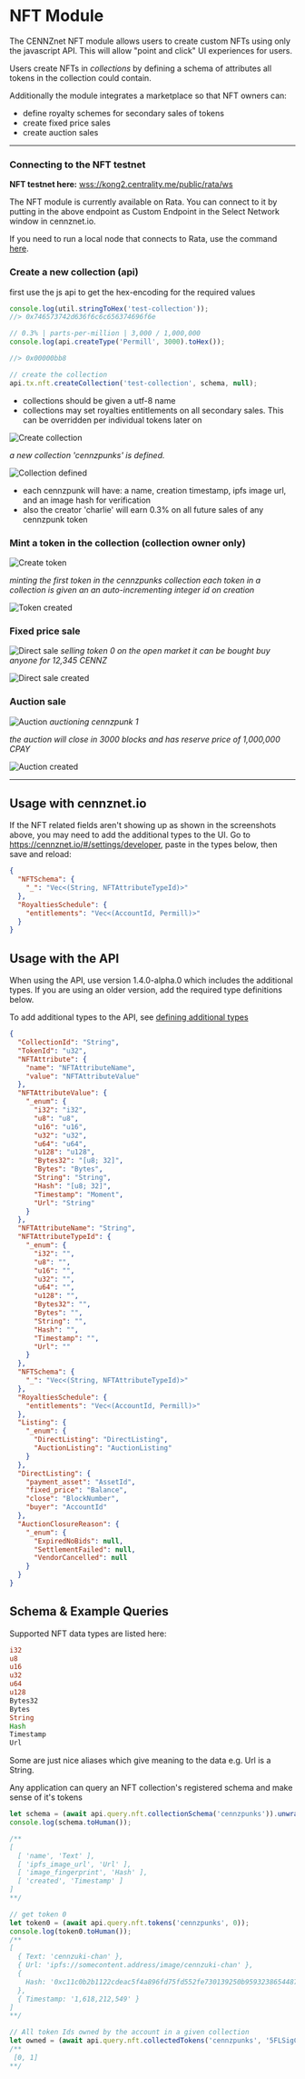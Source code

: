 # NFT Module

The CENNZnet NFT module allows users to create custom NFTs using only the javascript API. This will allow  "point and click" UI experiences for users.

Users create NFTs in *collections*  by defining a schema of attributes all tokens in the collection could contain.

Additionally the module integrates a marketplace so that NFT owners can:
- define royalty schemes for secondary sales of tokens
- create fixed price sales
- create auction sales

---

### Connecting to the NFT testnet
**NFT testnet here:** [wss://kong2.centrality.me/public/rata/ws](wss://kong2.centrality.me/public/rata/ws)

The NFT module is currently available on Rata. You can connect to it by putting in the above endpoint as Custom Endpoint in the Select Network window in cennznet.io.

If you need to run a local node that connects to Rata, use the command [here](Network-participating/Node-operating/Running-a-Full-Node?id=connecting-to-rata-for-development).


### Create a new collection (api)
first use the js api to get the hex-encoding for the required values
```js
console.log(util.stringToHex('test-collection'));
//> 0x746573742d636f6c6c656374696f6e

// 0.3% | parts-per-million | 3,000 / 1,000,000
console.log(api.createType('Permill', 3000).toHex());

//> 0x00000bb8

// create the collection
api.tx.nft.createCollection('test-collection', schema, null);

```
- collections should be given a utf-8 name
- collections may set royalties entitlements on all secondary sales. This can be overridden per individual tokens later on

![Create collection](../../assets/images/nft-module/create-collection.png)

*a new collection 'cennzpunks' is defined.*

![Collection defined](../../assets/images/nft-module/collection-defined.png)

- each cennzpunk will have: a name, creation timestamp, ipfs image url, and an image hash for verification
- also the creator 'charlie' will earn 0.3% on all future sales of any cennzpunk token

### Mint a token in the collection (collection owner only)

![Create token](../../assets/images/nft-module/create-token.png)

*minting the first token in the cennzpunks collection*
*each token in a collection is given an an auto-incrementing integer id on creation*

![Token created](../../assets/images/nft-module/token-created.png)

### Fixed price sale

![Direct sale](../../assets/images/nft-module/direct-sale.png)
*selling token 0 on the open market*
*it can be bought buy anyone for 12,345 CENNZ*

![Direct sale created](../../assets/images/nft-module/direct-sale-created.png)


### Auction sale
![Auction](../../assets/images/nft-module/auction.png)
*auctioning cennzpunk 1*

*the auction will close in 3000 blocks and has reserve price of 1,000,000 CPAY*

![Auction created](../../assets/images/nft-module/auction-created.png)

---

## Usage with cennznet.io

If the NFT related fields aren't showing up as shown in the screenshots above, you may need to add the additional types to the UI.
Go to https://cennznet.io/#/settings/developer, paste in the types below, then save and reload:
```json
{
  "NFTSchema": {
    "_": "Vec<(String, NFTAttributeTypeId)>"
  },
  "RoyaltiesSchedule": {
    "entitlements": "Vec<(AccountId, Permill)>"
  }
}
```

## Usage with the API
When using the API, use version 1.4.0-alpha.0 which includes the additional types.
If you are using an older version, add the required type definitions below.

To add additional types to the API, see [defining additional types](References/CENNZnet-API/CENNZnet-API-Overview?id=defining-additional-types)
```json
{
  "CollectionId": "String",
  "TokenId": "u32",
  "NFTAttribute": {
    "name": "NFTAttributeName",
    "value": "NFTAttributeValue"
  },
  "NFTAttributeValue": {
    "_enum": {
      "i32": "i32",
      "u8": "u8",
      "u16": "u16",
      "u32": "u32",
      "u64": "u64",
      "u128": "u128",
      "Bytes32": "[u8; 32]",
      "Bytes": "Bytes",
      "String": "String",
      "Hash": "[u8; 32]",
      "Timestamp": "Moment",
      "Url": "String"
    }
  },
  "NFTAttributeName": "String",
  "NFTAttributeTypeId": {
    "_enum": {
      "i32": "",
      "u8": "",
      "u16": "",
      "u32": "",
      "u64": "",
      "u128": "",
      "Bytes32": "",
      "Bytes": "",
      "String": "",
      "Hash": "",
      "Timestamp": "",
      "Url": ""
    }
  },
  "NFTSchema": {
    "_": "Vec<(String, NFTAttributeTypeId)>"
  },
  "RoyaltiesSchedule": {
    "entitlements": "Vec<(AccountId, Permill)>"
  },
  "Listing": {
    "_enum": {
      "DirectListing": "DirectListing",
      "AuctionListing": "AuctionListing"
    }
  },
  "DirectListing": {
    "payment_asset": "AssetId",
    "fixed_price": "Balance",
    "close": "BlockNumber",
    "buyer": "AccountId"
  },
  "AuctionClosureReason": {
    "_enum": {
      "ExpiredNoBids": null,
      "SettlementFailed": null,
      "VendorCancelled": null
    }
  }
}
```

## Schema & Example Queries

Supported NFT data types are listed here:
```rust
i32
u8
u16
u32
u64
u128
Bytes32
Bytes
String
Hash
Timestamp
Url
```
Some are just nice aliases which give meaning to the data e.g. Url is a String.

Any application can query an NFT collection's registered schema and make sense of it's tokens
```typescript
let schema = (await api.query.nft.collectionSchema('cennzpunks')).unwrap();
console.log(schema.toHuman());

/**
[
  [ 'name', 'Text' ],
  [ 'ipfs_image_url', 'Url' ],
  [ 'image_fingerprint', 'Hash' ],
  [ 'created', 'Timestamp' ]
]
**/

// get token 0
let token0 = (await api.query.nft.tokens('cennzpunks', 0));
console.log(token0.toHuman());
/**
[
  { Text: 'cennzuki-chan' },
  { Url: 'ipfs://somecontent.address/image/cennzuki-chan' },
  {
    Hash: '0xc11c0b2b1122cdeac5f4a896fd75fd552fe730139250b95932386544877ec623'
  },
  { Timestamp: '1,618,212,549' }
]
**/

// All token Ids owned by the account in a given collection
let owned = (await api.query.nft.collectedTokens('cennzpunks', '5FLSigC9HGRKVhB9FiEo4Y3koPsNmBmLJbpXg2mp1hXcS59Y'));
/**
 [0, 1]
**/
```
